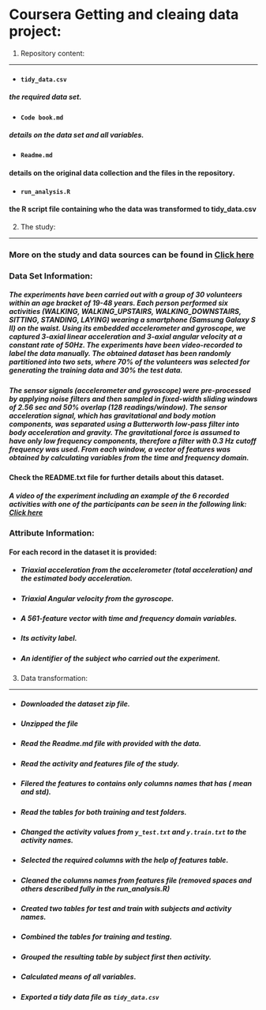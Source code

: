 Coursera Getting and cleaing data project:
============================================
1. Repository content:
----------------------
- #### `tidy_data.csv` 
##### the required data set.
- #### `Code book.md`  
##### details on the data set and all variables.
- #### `Readme.md` 
#### details on the original data collection and the files in the repository.
- #### `run_analysis.R` 
#### the R script file containing who the data was transformed to tidy_data.csv

2. The study:
-------------
### More on the study and data sources can be found in [Click here](http://archive.ics.uci.edu/ml/datasets/Human+Activity+Recognition+Using+Smartphones#)
### Data Set Information:

##### The experiments have been carried out with a group of 30 volunteers within an age bracket of 19-48 years. Each person performed six activities (WALKING, WALKING_UPSTAIRS, WALKING_DOWNSTAIRS, SITTING, STANDING, LAYING) wearing a smartphone (Samsung Galaxy S II) on the waist. Using its embedded accelerometer and gyroscope, we captured 3-axial linear acceleration and 3-axial angular velocity at a constant rate of 50Hz. The experiments have been video-recorded to label the data manually. The obtained dataset has been randomly partitioned into two sets, where 70% of the volunteers was selected for generating the training data and 30% the test data. 

##### The sensor signals (accelerometer and gyroscope) were pre-processed by applying noise filters and then sampled in fixed-width sliding windows of 2.56 sec and 50% overlap (128 readings/window). The sensor acceleration signal, which has gravitational and body motion components, was separated using a Butterworth low-pass filter into body acceleration and gravity. The gravitational force is assumed to have only low frequency components, therefore a filter with 0.3 Hz cutoff frequency was used. From each window, a vector of features was obtained by calculating variables from the time and frequency domain.

#### Check the README.txt file for further details about this dataset. 

##### A video of the experiment including an example of the 6 recorded activities with one of the participants can be seen in the following link: [Click here](http://www.youtube.com/watch?v=XOEN9W05_4A)

### Attribute Information:

#### For each record in the dataset it is provided: 
- ##### Triaxial acceleration from the accelerometer (total acceleration) and the estimated body acceleration. 
- ##### Triaxial Angular velocity from the gyroscope. 
- ##### A 561-feature vector with time and frequency domain variables. 
- ##### Its activity label. 
- ##### An identifier of the subject who carried out the experiment.

3. Data transformation:
-----------------------
- ##### Downloaded the dataset zip file.
- ##### Unzipped the file
- ##### Read the Readme.md file with provided with the data.
- ##### Read the activity and features file of the study.
- ##### Filered the features to contains only columns names that has ( mean and std).
- ##### Read the tables for both training and test folders.
- ##### Changed the activity values from `y_test.txt` and `y.train.txt` to the activity names.
- ##### Selected the required columns with the help of features table.
- ##### Cleaned the columns names from features file (removed spaces and others described fully in the run_analysis.R)
- ##### Created two tables for test and train with subjects and activity names. 
- ##### Combined the tables for training and testing.
- ##### Grouped the resulting table by subject first then activity.
- ##### Calculated means of all variables.
- ##### Exported a tidy data file as `tidy_data.csv`



